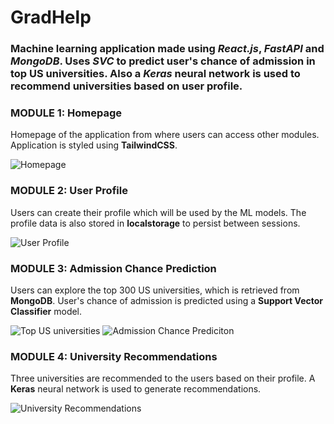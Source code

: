 # GradHelp

### Machine learning application made using _React.js_, _FastAPI_ and _MongoDB_. Uses _SVC_ to predict user's chance of admission in top US universities. Also a _Keras_ neural network is used to recommend universities based on user profile.

### MODULE 1: Homepage
Homepage of the application from where users can access other modules. Application is styled using __TailwindCSS__.

![Homepage](https://user-images.githubusercontent.com/66771507/167882397-8b6f32a2-d700-4d3e-a8dc-6862d5c45e4a.png)


### MODULE 2: User Profile
Users can create their profile which will be used by the ML models. The profile data is also stored in __localstorage__ to persist between sessions.

![User Profile](https://user-images.githubusercontent.com/66771507/167882551-fc157783-36cb-44c7-af75-7ee49b8312de.png)


### MODULE 3: Admission Chance Prediction
Users can explore the top 300 US universities, which is retrieved from __MongoDB__. User's chance of admission is predicted using a __Support Vector Classifier__ model.

![Top US universities](https://user-images.githubusercontent.com/66771507/167882646-ab8ef847-758d-4b0f-9433-2fe7f97e92f3.png)
![Admission Chance Prediciton](https://user-images.githubusercontent.com/66771507/167882759-0fe35fea-c9fd-4e39-a9b9-1b525cf166ff.png)


### MODULE 4: University Recommendations
Three universities are recommended to the users based on their profile. A __Keras__ neural network is used to generate recommendations.

![University Recommendations](https://user-images.githubusercontent.com/66771507/167882888-b5d2d07c-445f-48ac-af05-62e8fbfc85c9.png)
